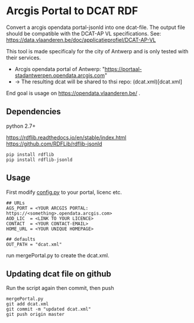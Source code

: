 Arcgis Portal to DCAT RDF 
=========================

Convert a arcgis opendata portal-jsonld into one dcat-file. 
The output file should be compatible with the DCAT-AP VL specifications. 
See: https://data.vlaanderen.be/doc/applicatieprofiel/DCAT-AP-VL

This tool is made specificaly for the city of Antwerp and is only tested with their services.

- Arcgis opendata portal of Antwerp: "https://portaal-stadantwerpen.opendata.arcgis.com"
- -> The resulting dcat will be shared to thsi repo: (dcat.xml)[dcat.xml]

End goal is usage on https://opendata.vlaanderen.be/ .
    
Dependencies 
------------
python 2.7+

https://rdflib.readthedocs.io/en/stable/index.html
https://github.com/RDFLib/rdflib-jsonld

    pip install rdflib
    pip install rdflib-jsonld

Usage
-----

First modify [config.py](portal2dcat/config.py) to your portal, licenc etc. 

    ## URLs
    AGS_PORT = <YOUR ARCGIS PORTAL: https://<something>.opendata.arcgis.com>
    AOD_LIC  = <LINK TO YOUR LICENCE>
    CONTACT  = <YOUR CONTACT-EMAIL>
    HOME_URL = <YOUR UNIQUE HOMEPAGE>
    
    ## defaults
    OUT_PATH = "dcat.xml"

run mergePortal.py to create the dcat.xml.
    
Updating dcat file on github
----------------------------

Run the script again then commit, then push

    mergePortal.py 
    git add dcat.xml
    git commit -m "updated dcat.xml"
    git push origin master

    
    
